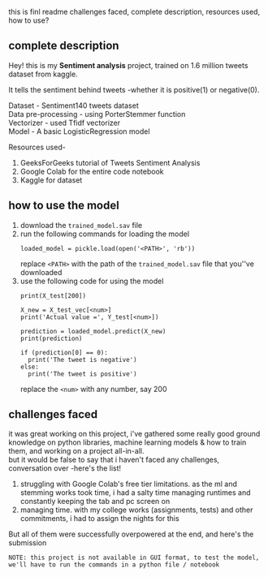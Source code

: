 this is finl readme
challenges faced, complete description, resources used, how to use?

## complete description
Hey! this is my **Sentiment analysis** project, trained on 1.6 million tweets dataset from kaggle.

It tells the sentiment behind tweets -whether it is positive(1) or negative(0).

Dataset - Sentiment140 tweets dataset <br>
Data pre-processing - using PorterStemmer function <br>
Vectorizer - used Tfidf vectorizer <br>
Model - A basic LogisticRegression model <br>

Resources used-
1. GeeksForGeeks tutorial of Tweets Sentiment Analysis
2. Google Colab for the entire code notebook
3. Kaggle for dataset

## how to use the model
1. download the `trained_model.sav` file
2. run the following commands for loading the model <br>
   ```
   loaded_model = pickle.load(open('<PATH>', 'rb')) 
   ```
   replace `<PATH>` with the path of the `trained_model.sav` file that you''ve downloaded
3. use the following code for using the model
   ```
   print(X_test[200])

   X_new = X_test_vec[<num>]
   print('Actual value =', Y_test[<num>])

   prediction = loaded_model.predict(X_new)
   print(prediction)

   if (prediction[0] == 0):
     print('The tweet is negative')
   else:
     print('The tweet is positive')
   ```
   replace the `<num>` with any number, say 200

## challenges faced
it was great working on this project, i've gathered some really good ground knowledge on python libraries, machine learning models & how to train them, and working on a project all-in-all. <br>
but it would be false to say that i haven't faced any challenges, conversation over -here's the list!
1. struggling with Google Colab's free tier limitations. as the ml and stemming works took time, i had a salty time managing runtimes and constantly keeping the tab and pc screen on
2. managing time. with my college works (assignments, tests) and other commitments, i had to assign the nights for this

But all of them were successfully overpowered at the end, and here's the submission

```
NOTE: this project is not available in GUI format, to test the model, we'll have to run the commands in a python file / notebook
```
